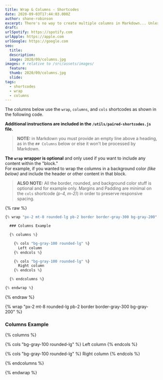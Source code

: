 ```yaml
---
title: Wrap & Columns - Shortcodes
date: 2020-09-03T17:44:03.000Z
author: shane-robinson
excerpt: There's no way to create multiple columns in Markdown... Unless you use shortcodes!
draft: 
urlSpotify: https://spotify.com
urlApple: https://apple.com
urlGoogle: https://google.com    
seo:
  title:
  description:
  image: 2020/09/columns.jpg
images: # relative to /src/assets/images/
  feature:
  thumb: 2020/09/columns.jpg
  slide:
tags:
  - shortcodes
  - wrap
  - columns
---
```


The columns below use the `wrap`, `columns`, and `cols` shortcodes as shown in the following code.

**Additional instructions are included in the `/utils/paired-shortcodes.js` file.**

> **NOTE:** in Markdown you must provide an empty line above a heading, as in the `## Columns` below or else it won't be processed by Markdown.

**The `wrap` wrapper is optional** and only used if you want to include any content within the "block."  
For example, if you wanted to wrap the columns in a background color _(like below)_ and include the header or other content in that block.

> **ALSO NOTE:** All the border, rounded, and background color stuff is optional and for example only. Margins and Padding are minimal on the `cols` shortcode _(p-4, m-2)_) in order to preserve responsive spacing.

{% raw %}

```js
{% wrap "px-2 mt-8 rounded-lg pb-2 border border-gray-300 bg-gray-200" %}

  ### Columns Example

  {% columns %}

    {% cols "bg-gray-100 rounded-lg" %}
      Left column
    {% endcols %}

    {% cols "bg-gray-100 rounded-lg" %}
      Right column
    {% endcols %}

  {% endcolumns %}

{% endwrap %}
```

{% endraw %}

{% wrap "px-2 mt-8 rounded-lg pb-2 border border-gray-300 bg-gray-200" %}

### Columns Example

{% columns %}

{% cols "bg-gray-100 rounded-lg" %}
Left column
{% endcols %}

{% cols "bg-gray-100 rounded-lg" %}
Right column
{% endcols %}

{% endcolumns %}

{% endwrap %}
